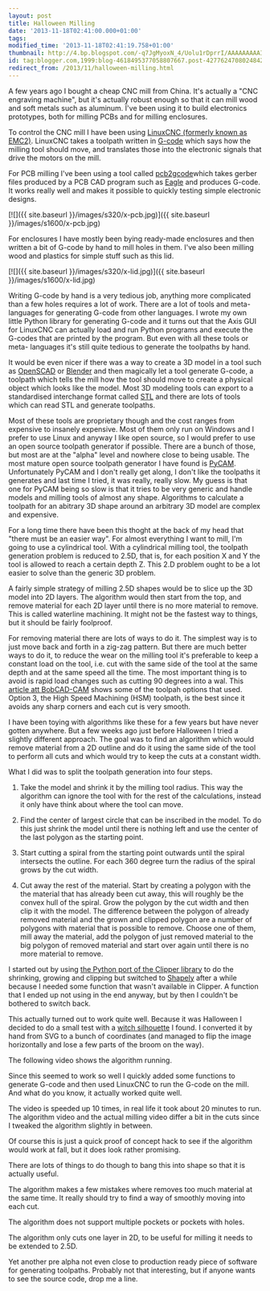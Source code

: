 ```yaml
---
layout: post
title: Halloween Milling
date: '2013-11-18T02:41:00.000+01:00'
tags:
modified_time: '2013-11-18T02:41:19.758+01:00'
thumbnail: http://4.bp.blogspot.com/-q7JgMyoxN_4/Uolu1rDprrI/AAAAAAAAAI4/dK67iQdfCmc/s72-c/x-pcb.jpg
id: tag:blogger.com,1999:blog-4618495377058807667.post-427762470802484282
redirect_from: /2013/11/halloween-milling.html
---
```


A few years ago I bought a cheap CNC mill from China. It's actually a
"CNC engraving machine", but it's actually robust enough so that it
can mill wood and soft metals such as aluminum. Ḯ've been using it to
build electronics prototypes, both for milling PCBs and for milling
enclosures.

To control the CNC mill I have been using [LinuxCNC (formerly known as
EMC2)](http://www.linuxcnc.org/). LinuxCNC takes a toolpath written in
[G-code](http://en.wikipedia.org/wiki/G-code) which says how the
milling tool should move, and translates those into the electronic
signals that drive the motors on the mill.

For PCB milling I've been using a tool called
[pcb2gcode](http://sourceforge.net/apps/mediawiki/pcb2gcode)which
takes gerber files produced by a PCB CAD program such as
[Eagle](http://www.cadsoftusa.com/) and produces G-code. It works
really well and makes it possible to quickly testing simple electronic
designs.

[![]({{ site.baseurl }}/images/s320/x-pcb.jpg)]({{ site.baseurl }}/images/s1600/x-pcb.jpg)

For enclosures I have mostly been bying ready-made enclosures and then
written a bit of G-code by hand to mill holes in them. I've also been
milling wood and plastics for simple stuff such as this lid.

[![]({{ site.baseurl }}/images/s320/x-lid.jpg)]({{ site.baseurl }}/images/s1600/x-lid.jpg)

Writing G-code by hand is a very tedious job, anything more
complicated than a few holes requires a lot of work. There are a lot
of tools and meta- languages for generating G-code from other
languages. I wrote my own little Python library for generating G-code
and it turns out that the Axis GUI for LinuxCNC can actually load and
run Python programs and execute the G-codes that are printed by the
program. But even with all these tools or meta- languages it's still
quite tedious to generate the toolpaths by hand.

It would be even nicer if there was a way to create a 3D model in a
tool such as [OpenSCAD](http://www.openscad.org/) or
[Blender](http://www.blender.org/) and then magically let a tool
generate G-code, a toolpath which tells the mill how the tool should
move to create a physical object which looks like the model. Most 3D
modeling tools can export to a standardised interchange format called
[STL](http://en.wikipedia.org/wiki/STL_(file_format)) and there are
lots of tools which can read STL and generate toolpaths.

Most of these tools are proprietary though and the cost ranges from
expensive to insanely expensive. Most of them only run on Windows and
I prefer to use Linux and anyway I like open source, so I would prefer
to use an open source toolpath generator if possible. There are a
bunch of those, but most are at the "alpha" level and nowhere close to
being usable. The most mature open source toolpath generator I have
found is [PyCAM](http://pycam.sourceforge.net/). Unfortunately PyCAM
and I don't really get along, I don't like the toolpaths it generates
and last time I tried, it was really, really slow. My guess is that
one for PyCAM being so slow is that it tries to be very generic and
handle models and milling tools of almost any shape. Algorithms to
calculate a toolpath for an abitrary 3D shape around an arbitrary 3D
model are complex and expensive.

For a long time there have been this thoght at the back of my head
that "there must be an easier way". For almost everything I want to
mill, I'm going to use a cylindrical tool. With a cylindrical milling
tool, the toolpath generation problem is reduced to 2.5D, that is, for
each position X and Y the tool is allowed to reach a certain depth
Z. This 2.D problem ought to be a lot easier to solve than the generic
3D problem.

A fairly simple strategy of milling 2.5D shapes would be to slice up
the 3D model into 2D layers. The algorithm would then start from the
top, and remove material for each 2D layer until there is no more
material to remove. This is called waterline machining. It might not
be the fastest way to things, but it should be fairly foolproof.

For removing material there are lots of ways to do it. The simplest
way is to just move back and forth in a zig-zag pattern. But there are
much better ways to do it, to reduce the wear on the milling tool it's
preferable to keep a constant load on the tool, i.e. cut with the same
side of the tool at the same depth and at the same speed all the
time. The most important thing is to avoid is rapid load changes such
as cutting 90 degrees into a wal. This [article att
BobCAD-CAM](http://bobcad.com/cad-cam-software-high-speed-machining/)
shows some of the toolpah options that used. Option 3, the High Speed
Machining (HSM) toolpath, is the best since it avoids any sharp
corners and each cut is very smooth.

I have been toying with algorithms like these for a few years but have
never gotten anywhere. But a few weeks ago just before Halloween I
tried a slightly different approach. The goal was to find an algorithm
which would remove material from a 2D outline and do it using the same
side of the tool to perform all cuts and which would try to keep the
cuts at a constant width.

What I did was to split the toolpath generation into four steps.

1. Take the model and shrink it by the milling tool radius. This way
the algorithm can ignore the tool with for the rest of the
calculations, instead it only have think about where the tool can
move.

2. Find the center of largest circle that can be inscribed in the
model. To do this just shrink the model until there is nothing left
and use the center of the last polygon as the starting point.

3. Start cutting a spiral from the starting point outwards until the
spiral intersects the outline. For each 360 degree turn the radius of
the spiral grows by the cut width.

4. Cut away the rest of the material. Start by creating a polygon with
the the material that has already been cut away, this will roughly be
the convex hull of the spiral. Grow the polygon by the cut width and
then clip it with the model. The difference between the polygon of
already removed material and the grown and clipped polygon are a
number of polygons with material that is possible to remove. Choose
one of them, mill away the material, add the polygon of just removed
material to the big polygon of removed material and start over again
until there is no more material to remove.

I started out by using [the Python port of the Clipper
library](http://www.angusj.com/delphi/clipper.php) to do the
shrinking, growing and clipping but switched to
[Shapely](https://pypi.python.org/pypi/Shapely) after a while because
I needed some function that wasn't available in Clipper. A function
that I ended up not using in the end anyway, but by then I couldn't be
bothered to switch back.

This actually turned out to work quite well. Because it was Halloween
I decided to do a small test with a [witch
silhouette](http://free.clipartof.com/details/118-Witch-Flying-Silhouette-Free-Hallow/een-Vector-Clipart-Illustration)
I found. I converted it by hand from SVG to a bunch of coordinates
(and managed to flip the image horizontally and lose a few parts of
the broom on the way).

The following video shows the algorithm running.

Since this seemed to work so well I quickly added some functions to
generate G-code and then used LinuxCNC to run the G-code on the
mill. And what do you know, it actually worked quite well.

The video is speeded up 10 times, in real life it took about 20
minutes to run.  The algorithm video and the actual milling video
differ a bit in the cuts since I tweaked the algorithm slightly in
between.

Of course this is just a quick proof of concept hack to see if the
algorithm would work at fall, but it does look rather promising.

There are lots of things to do though to bang this into shape so that
it is actually useful.

The algorithm makes a few mistakes where removes too much material at
the same time. It really should try to find a way of smoothly moving
into each cut.

The algorithm does not support multiple pockets or pockets with holes.

The algorithm only cuts one layer in 2D, to be useful for milling it
needs to be extended to 2.5D.

Yet another pre alpha not even close to production ready piece of
software for generating toolpaths. Probably not that interesting, but
if anyone wants to see the source code, drop me a line.
